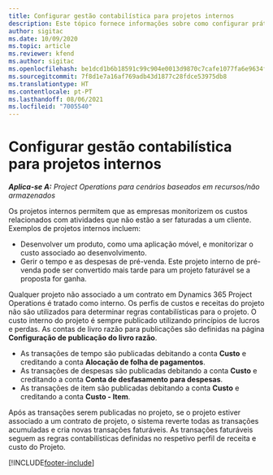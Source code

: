 ```yaml
---
title: Configurar gestão contabilística para projetos internos
description: Este tópico fornece informações sobre como configurar práticas contabilísticas para projetos internos no Project Operations.
author: sigitac
ms.date: 10/09/2020
ms.topic: article
ms.reviewer: kfend
ms.author: sigitac
ms.openlocfilehash: be1dcd1b6b18591c99c904e0013d9870c7cafe1077fa6e9634f2e9f495190848
ms.sourcegitcommit: 7f8d1e7a16af769adb43d1877c28fdce53975db8
ms.translationtype: HT
ms.contentlocale: pt-PT
ms.lasthandoff: 08/06/2021
ms.locfileid: "7005540"
---
```

# <a name="configure-accounting-for-internal-projects"></a>Configurar gestão contabilística para projetos internos

_**Aplica-se A:** Project Operations para cenários baseados em recursos/não armazenados_

Os projetos internos permitem que as empresas monitorizem os custos relacionados com atividades que não estão a ser faturadas a um cliente. Exemplos de projetos internos incluem:

- Desenvolver um produto, como uma aplicação móvel, e monitorizar o custo associado ao desenvolvimento.
- Gerir o tempo e as despesas de pré-venda. Este projeto interno de pré-venda pode ser convertido mais tarde para um projeto faturável se a proposta for ganha.

Qualquer projeto não associado a um contrato em Dynamics 365 Project Operations é tratado como interno. Os perfis de custos e receitas do projeto não são utilizados para determinar regras contabilísticas para o projeto. O custo interno do projeto é sempre publicado utilizando princípios de lucros e perdas. As contas de livro razão para publicações são definidas na página **Configuração de publicação do livro razão**.

- As transações de tempo são publicadas debitando a conta **Custo** e creditando a conta **Alocação de folha de pagamentos**.
- As transações de despesas são publicadas debitando a conta **Custo** e creditando a conta **Conta de desfasamento para despesas**.
- As transações de item são publicadas debitando a conta **Custo** e creditando a conta **Custo - Item**.

Após as transações serem publicadas no projeto, se o projeto estiver associado a um contrato de projeto, o sistema reverte todas as transações acumuladas e cria novas transações faturáveis. As transações faturáveis seguem as regras contabilísticas definidas no respetivo perfil de receita e custo do Projeto.




[!INCLUDE[footer-include](../includes/footer-banner.md)]
